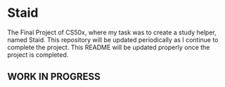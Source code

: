 # Staid
The Final Project of CS50x, where my task was to create a study helper, named Staid. This repository will be updated periodically as I continue to complete the project. This README will be updated properly once the project is completed.
## WORK IN PROGRESS
